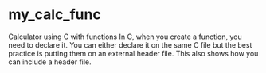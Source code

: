 # my_calc_func
Calculator using C with functions
In C, when you create a function, you need to declare it. You can either declare it on the same C file but the best practice is putting them on an external header file. This also shows how you can include a header file.

